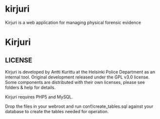 # kirjuri
Kirjuri is a web application for managing physical forensic evidence

Kirjuri
======


LICENSE
------------

Kirjuri is developed by Antti Kurittu at the Helsinki Police Department as an internal tool. Original development released under the GPL v3.0 license. Some components are distributed with their own licenses, please see folders & help for details.

Kirjuri requires PHP5 and MySQL.

Drop the files in your webroot and run conf/create_tables.sql against your database to create the tables needed for operation.
